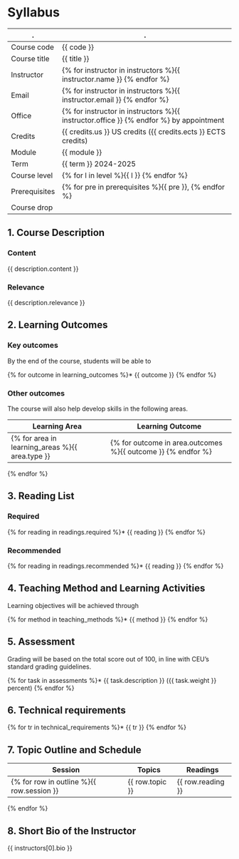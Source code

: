# Syllabus

. | .
--|--
Course code |		{{ code }}
Course title |		{{ title }}
Instructor |		{% for instructor in instructors %}{{ instructor.name }} {% endfor %}
Email |			{% for instructor in instructors %}{{ instructor.email }} {% endfor %}
Office |			{% for instructor in instructors %}{{ instructor.office }} {% endfor %} by appointment
Credits |			{{ credits.us }} US credits ({{ credits.ects }} ECTS credits)
Module |		{{ module }}	
Term |			{{ term }} 2024-2025
Course level |		{% for l in level %}{{ l }} {% endfor %}
Prerequisites |		{% for pre in prerequisites %}{{ pre }}, {% endfor %}
Course drop	|


## 1. Course Description
### Content
{{ description.content }}

### Relevance
{{ description.relevance }}

## 2. Learning Outcomes
### Key outcomes
By the end of the course, students will be able to

{% for outcome in learning_outcomes %}* {{ outcome }}
{% endfor %}

### Other outcomes
The course will also help develop skills in the following areas.

Learning Area | Learning Outcome
--|--
{% for area in learning_areas %}{{ area.type }} | {% for outcome in area.outcomes %}{{ outcome }} {% endfor %}
{% endfor %}

## 3. Reading List
### Required
{% for reading in readings.required %}* {{ reading }}
{% endfor %} 

### Recommended
{% for reading in readings.recommended %}* {{ reading }}
{% endfor %} 

## 4. Teaching Method and Learning Activities
Learning objectives will be achieved through

{% for method in teaching_methods %}* {{ method }}
{% endfor %}

## 5. Assessment
Grading will be based on the total score out of 100, in line with CEU’s standard grading guidelines.

{% for task in assessments %}* {{ task.description }} ({{ task.weight }} percent)
{% endfor %}

## 6. Technical requirements

{% for tr in technical_requirements %}* {{ tr }}
{% endfor %}

## 7. Topic Outline and Schedule

Session | Topics | Readings
--|--|--
{% for row in outline %}{{ row.session }} | {{ row.topic }} | {{ row.reading }}
{% endfor %}

## 8. Short Bio of the Instructor
{{ instructors[0].bio }}